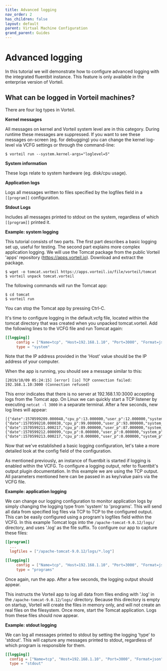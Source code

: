 ```yaml
---
title: Advanced logging
nav_order: 2
has_children: false
layout: default
parent: Virtual Machine Configuration
grand_parent: Guides
---
```


# Advanced logging

In this tutorial we will demonstrate how to configure advanced logging with the integrated fluentbit instance. This feature is only available in the enterprise version of Vorteil.

## What can be logged in Vorteil machines?

There are four log types in Vorteil.

**Kernel messages**

All messages on kernel and Vorteil system level are in this category. During runtime these messages are suppressed. If you want to see these messages on-screen (eg. for debugging) you can change the kernel log-level via VCFG settings or through the command-line:

```
$ vorteil run --system.kernel-args="loglevel=5"
```

**System information**

These logs relate to system hardware (eg. disk/cpu usage).

**Application logs**

Logs all messages written to files specified by the logfiles field in a `[[program]]` configuration.

**Stdout Logs**

Includes all messages printed to stdout on the system, regardless of which `[[program]]` printed it.

**Example: system logging**

This tutorial consists of two parts. The first part describes a basic logging set up, useful for testing. The second part explains more complex application logging. We will use the Tomcat package from the public Vorteil 'apps' repository (https://apps.vorteil.io). Download and extract the package.

```
$ wget -o tomcat.vorteil https://apps.vorteil.io/file/vorteil/tomcat
$ vorteil unpack tomcat.vorteil
```

The following commands will run the Tomcat app:

```
$ cd tomcat
$ vorteil run
```

You can stop the Tomcat app by pressing Ctrl-C.

It's time to configure logging in the default.vcfg file, located within the tomcat directory that was created when you unpacked tomcat.vorteil. Add the following lines to the VCFG file and run Tomcat again:

```toml
[[logging]]
     config = ["Name=tcp", "Host=192.168.1.10", "Port=3000", "Format=json"]
     type = "system"
```

Note that the IP address provided in the 'Host' value should be the IP address of your computer.

When the app is running, you should see a message similar to this:

```
[2019/10/09 05:24:15] [error] [io] TCP connection failed: 192.168.1.10:3000 (Connection refused)
```

This error indicates that there is no server at 192.168.1.10:3000 accepting logs from the Tomcat app. On Linux we can quickly start a TCP listener by executing `netcat -l 3000` in a separate terminal. After a few seconds, new log lines will appear:

```
[{"date":1570599209.000048,"cpu_p":13.000000,"user_p":12.000000,"system_p":1.000000,"cpu0.p_cpu":13.000000,"cpu0.p_user":12.000000,"cpu0.p_system":1.000000},{"date":1570599210.000038,"cpu_p":99.000000,"user_p":93.000000,"system_p":6.000000,"cpu0.p_cpu":99.000000,"cpu0.p_user":93.000000,"cpu0.p_system":6.000000},{"date":1570599211.000217,"cpu_p":89.000000,"user_p":87.000000,"system_p":2.000000,"cpu0.p_cpu":89.000000,"cpu0.p_user":87.000000,"cpu0.p_system":2.000000},{"date":1570599212.000099,"cpu_p":0.000000,"user_p":0.000000,"system_p":0.000000,"cpu0.p_cpu":0.000000,"cpu0.p_user":0.000000,"cpu0.p_system":0.000000},{"date":1570599213.000217,"cpu_p":0.000000,"user_p":0.000000,"system_p":0.000000,"cpu0.p_cpu":0.000000,"cpu0.p_user":0.000000,"cpu0......
```

Now that we've established a basic logging configuration, let's take a more detailed look at the config field of the configuration.

As mentioned previously, an instance of fluentbit is started if logging is enabled within the VCFG. To configure a logging output, refer to fluentbit's output plugin documentation. In this example we are using the TCP output. All parameters mentioned here can be passed in as key/value pairs via the VCFG file.

**Example: application logging**

We can change our logging configuration to monitor application logs by simply changing the logging type from 'system' to 'programs'. This will send all data from specified log files via TCP to TCP to the configured output. This can be easily configured using a program's logfiles field within the VCFG. In this example Tomcat logs into the `/apache-tomcat-9.0.12/logs/` directory, and uses '.log' as the file suffix. To configure our app to capture these files:

```toml
[[program]]
  ...
  logfiles = ["/apache-tomcat-9.0.12/logs/*.log"]

[[logging]]
     config = ["Name=tcp", "Host=192.168.1.10", "Port=3000", "Format=json"]
     type = "programs"
```

Once again, run the app. After a few seconds, the logging output should appear.

This instructs the Vorteil app to log all data from files ending with '.log' in the `/apache-tomcat-9.0.12/logs/` directory. Because this directory is empty on startup, Vorteil will create the files in memory only, and will not create an real files on the filesystem. Once more, start the Tomcat application. Logs from these files should now appear.

**Example: stdout logging**

We can log all messages printed to stdout by setting the logging 'type' to 'stdout'. This will capture any messages printed to stdout, regardless of which program is responsible for them.

```toml
[[logging]]
  config = ["Name=tcp", "Host=192.168.1.10", "Port=3000", "Format=json"]
  type = "stdout"
```